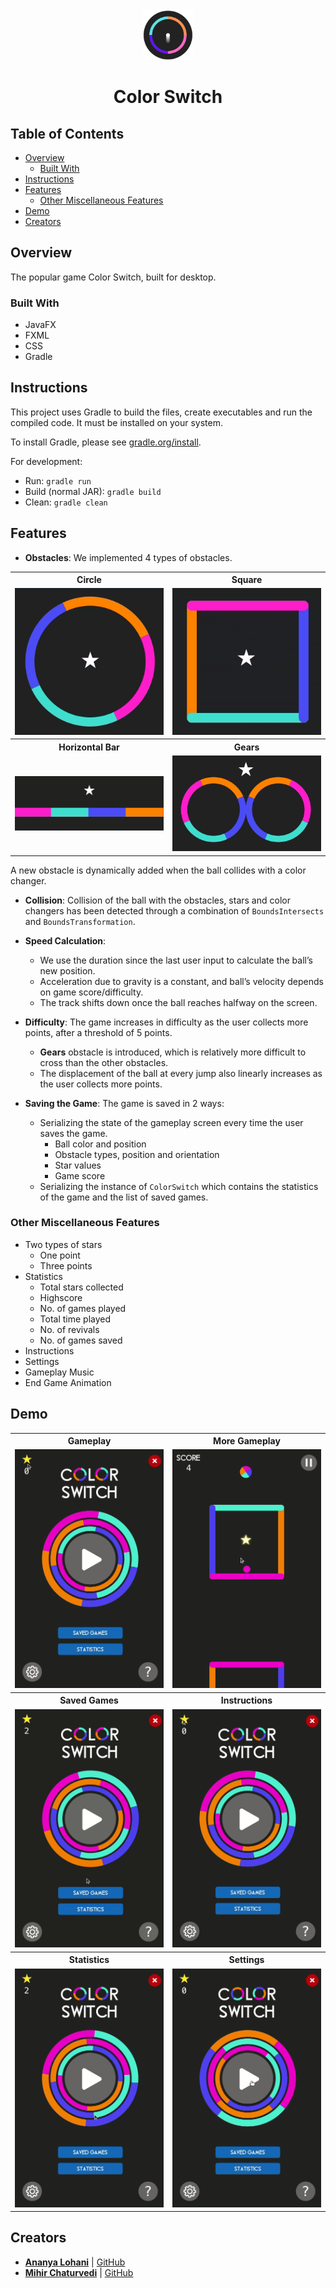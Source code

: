 <div align="center">
  <img src="images/logo.png" width="80">
  <h1>Color Switch</h1>
</div>

## Table of Contents

- [Overview](#overview)
  - [Built With](#built-with)
- [Instructions](#instructions)
- [Features](#features)
  - [Other Miscellaneous Features](#other-miscellaneous-features)
- [Demo](#demo)
- [Creators](#creators)

## Overview

The popular game Color Switch, built for desktop.

### Built With

- JavaFX
- FXML
- CSS
- Gradle

## Instructions

This project uses Gradle to build the files, create executables and run the compiled code. It must be installed on your system.

To install Gradle, please see [gradle.org/install](https://gradle.org/install/).

For development:

- Run: `gradle run`
- Build (normal JAR): `gradle build`
- Clean: `gradle clean`

## Features

- **Obstacles**:
  We implemented 4 types of obstacles.

<table>
  <tr>
    <th width="50%">Circle</th>
    <th width="50%">Square</th>
  </tr>
  <tr>
    <td> <img src ="images/circle.gif">
    <td> <img src ="images/square.gif">
  </tr>
  <tr>
    <th width="50%">Horizontal Bar</th>
    <th width="50%">Gears</th>
  </tr>
  <tr>
    <td> <img src ="images/bar.gif">
    <td> <img src ="images/gears.gif">
  </tr>
</table>

A new obstacle is dynamically added when the ball collides with a color changer.

- **Collision**: Collision of the ball with the obstacles, stars and color changers has been detected through a combination of `BoundsIntersects` and `BoundsTransformation`.

- **Speed Calculation**:

  - We use the duration since the last user input to calculate the ball’s new position.
  - Acceleration due to gravity is a constant, and ball’s velocity depends on game score/difficulty.
  - The track shifts down once the ball reaches halfway on the screen.

- **Difficulty**:
  The game increases in difficulty as the user collects more points, after a threshold of 5 points.

  - **Gears** obstacle is introduced, which is relatively more difficult to cross than the other obstacles.
  - The displacement of the ball at every jump also linearly increases as the user collects more points.

- **Saving the Game**: The game is saved in 2 ways:
  - Serializing the state of the gameplay screen every time the user saves the game.
    - Ball color and position
    - Obstacle types, position and orientation
    - Star values
    - Game score
  - Serializing the instance of `ColorSwitch` which contains the statistics of the game and the list of saved games.

### Other Miscellaneous Features

- Two types of stars
  - One point
  - Three points
- Statistics
  - Total stars collected
  - Highscore
  - No. of games played
  - Total time played
  - No. of revivals
  - No. of games saved
- Instructions
- Settings
- Gameplay Music
- End Game Animation

## Demo

<table>
  <tr>
    <th width="50%">Gameplay</th>
    <th width="50%">More Gameplay</th>
  </tr>
  <tr>
    <td> <img src ="images/gameplay.gif">
    <td> <img src ="images/more_gameplay.gif">
  </tr>
  <tr>
    <th width="50%">Saved Games</th>
    <th width="50%">Instructions</th>
  </tr>
  <tr>
    <td> <img src ="images/saved_games.gif">
    <td> <img src ="images/instructions.gif">
  </tr>
    <tr>
    <th width="50%">Statistics</th>
    <th width="50%">Settings</th>
  </tr>
  <tr>
    <td> <img src ="images/statistics.gif">
    <td> <img src ="images/settings.gif">
  </tr>
</table>

## Creators

- **[Ananya Lohani](https://ananyalohani.me/)** | [GitHub](https://github.com/ananyalohani/)
- **[Mihir Chaturvedi](https://mihir.ch/)** | [GitHub](https://github.com/plibither8/)
